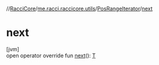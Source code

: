 //[RacciCore](../../../index.md)/[me.racci.raccicore.utils](../index.md)/[PosRangeIterator](index.md)/[next](next.md)

# next

[jvm]\
open operator override fun [next](next.md)(): [T](index.md)

